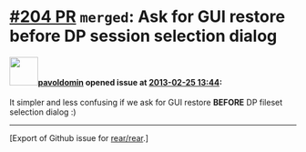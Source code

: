 [\#204 PR](https://github.com/rear/rear/pull/204) `merged`: Ask for GUI restore before DP session selection dialog
==================================================================================================================

#### <img src="https://avatars.githubusercontent.com/u/1576908?v=4" width="50">[pavoldomin](https://github.com/pavoldomin) opened issue at [2013-02-25 13:44](https://github.com/rear/rear/pull/204):

It simpler and less confusing if we ask for GUI restore **BEFORE** DP
fileset selection dialog :)

------------------------------------------------------------------------

\[Export of Github issue for
[rear/rear](https://github.com/rear/rear).\]
